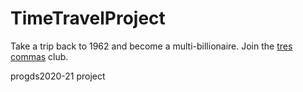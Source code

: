 # TimeTravelProject

Take a trip back to 1962 and become a multi-billionaire. Join the [tres commas](https://youtu.be/rIB5HEcZBs8) club.

progds2020-21 project
